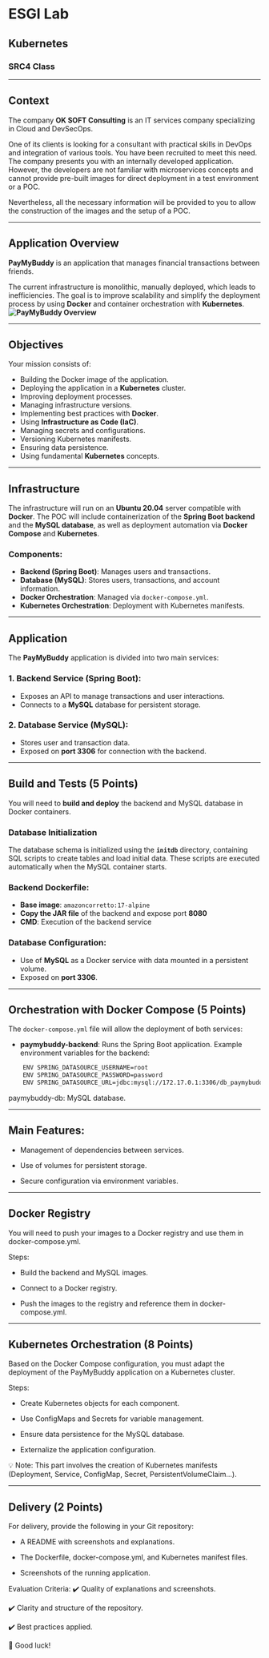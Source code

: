 # ESGI Lab

## Kubernetes
### SRC4 Class

---

## Context

The company **OK SOFT Consulting** is an IT services company specializing in Cloud and DevSecOps.

One of its clients is looking for a consultant with practical skills in DevOps and integration of various tools. You have been recruited to meet this need. The company presents you with an internally developed application. However, the developers are not familiar with microservices concepts and cannot provide pre-built images for direct deployment in a test environment or a POC.

Nevertheless, all the necessary information will be provided to you to allow the construction of the images and the setup of a POC.

---

## Application Overview

**PayMyBuddy** is an application that manages financial transactions between friends.

The current infrastructure is monolithic, manually deployed, which leads to inefficiencies. The goal is to improve scalability and simplify the deployment process by using **Docker** and container orchestration with **Kubernetes**.
**![PayMyBuddy Overview](https://lh7-rt.googleusercontent.com/docsz/AD_4nXf0fGeMjotdY0KzJL13cmGhXad3GM_kn7OSXZJ4CCSQ89zZTlrhBVVi91QjRMgVeszmUMAMAgyavzr4VyQ9YOAUiWmL2sF6aVQYiJPLZfztxv7ERNsIra2O_2SYIX5ZFY5eOARMeI2qnOwrIymuyJnvtuYs?key=mLqAl_ccMoG4hHcRzSYKpw)**

---

## Objectives

Your mission consists of:

- Building the Docker image of the application.
- Deploying the application in a **Kubernetes** cluster.
- Improving deployment processes.
- Managing infrastructure versions.
- Implementing best practices with **Docker**.
- Using **Infrastructure as Code (IaC)**.
- Managing secrets and configurations.
- Versioning Kubernetes manifests.
- Ensuring data persistence.
- Using fundamental **Kubernetes** concepts.

---

## Infrastructure

The infrastructure will run on an **Ubuntu 20.04** server compatible with **Docker**. The POC will include containerization of the **Spring Boot backend** and the **MySQL database**, as well as deployment automation via **Docker Compose** and **Kubernetes**.

### Components:

- **Backend (Spring Boot)**: Manages users and transactions.
- **Database (MySQL)**: Stores users, transactions, and account information.
- **Docker Orchestration**: Managed via `docker-compose.yml`.
- **Kubernetes Orchestration**: Deployment with Kubernetes manifests.

---

## Application

The **PayMyBuddy** application is divided into two main services:

### 1. Backend Service (Spring Boot):
- Exposes an API to manage transactions and user interactions.
- Connects to a **MySQL** database for persistent storage.

### 2. Database Service (MySQL):
- Stores user and transaction data.
- Exposed on **port 3306** for connection with the backend.

---

## Build and Tests (5 Points)

You will need to **build and deploy** the backend and MySQL database in Docker containers.

### Database Initialization

The database schema is initialized using the **`initdb`** directory, containing SQL scripts to create tables and load initial data. These scripts are executed automatically when the MySQL container starts.

### Backend Dockerfile:

- **Base image**: `amazoncorretto:17-alpine`
- **Copy the JAR file** of the backend and expose port **8080**
- **CMD**: Execution of the backend service

### Database Configuration:

- Use of **MySQL** as a Docker service with data mounted in a persistent volume.
- Exposed on **port 3306**.

---

## Orchestration with Docker Compose (5 Points)

The `docker-compose.yml` file will allow the deployment of both services:

- **paymybuddy-backend**: Runs the Spring Boot application.
Example environment variables for the backend:
```bash
    ENV SPRING_DATASOURCE_USERNAME=root
    ENV SPRING_DATASOURCE_PASSWORD=password
    ENV SPRING_DATASOURCE_URL=jdbc:mysql://172.17.0.1:3306/db_paymybuddy
```
paymybuddy-db: MySQL database.

---

## Main Features:
- Management of dependencies between services.

- Use of volumes for persistent storage.

- Secure configuration via environment variables.

---

## Docker Registry
You will need to push your images to a Docker registry and use them in docker-compose.yml.

Steps:
- Build the backend and MySQL images.

- Connect to a Docker registry.

- Push the images to the registry and reference them in docker-compose.yml.

---

## Kubernetes Orchestration (8 Points)
Based on the Docker Compose configuration, you must adapt the deployment of the PayMyBuddy application on a Kubernetes cluster.

Steps:
- Create Kubernetes objects for each component.

- Use ConfigMaps and Secrets for variable management.

- Ensure data persistence for the MySQL database.

- Externalize the application configuration.

💡 Note: This part involves the creation of Kubernetes manifests (Deployment, Service, ConfigMap, Secret, PersistentVolumeClaim...).

---

## Delivery (2 Points)
For delivery, provide the following in your Git repository:

- A README with screenshots and explanations.

- The Dockerfile, docker-compose.yml, and Kubernetes manifest files.

- Screenshots of the running application.

Evaluation Criteria:
✔️ Quality of explanations and screenshots.

✔️ Clarity and structure of the repository.

✔️ Best practices applied.

🚀 Good luck!
